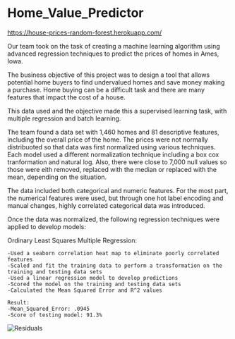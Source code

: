 # Home_Value_Predictor
https://house-prices-random-forest.herokuapp.com/ 

Our team took on the task of creating a machine learning algorithm using advanced regression techniques to predict the prices of homes in Ames, Iowa.

The business objective of this project was to design a tool that allows potential home buyers to find undervalued homes and save money making a purchase. Home buying can be a difficult task and there are many features that impact the cost of a house.

This data used and the objective made this a supervised learning task, with multiple regression and batch learning.

The team found a data set with 1,460 homes and 81 descriptive features, including the overall price of the home. The prices were not normally distribuoted so that data was first normalized using various techniques. Each model used a different normalization technique including a box cox tranformation and natural log. Also, there were close to 7,000 null values so those were eith removed, replaced with the median or replaced with the mean, depending on the situation.

The data included both categorical and numeric features. For the most part, the numerical features were used, but through one hot label encoding and manual changes, highly correlated categorical data was introduced.

Once the data was normalized, the following regression techniques were applied to develop models:

Ordinary Least Squares Multiple Regression:

    -Used a seaborn correlation heat map to eliminate poorly correlated features
    -Scaled and fit the training data to perform a transformation on the training and testing data sets
    -Used a linear regression model to develop predictions
    -Scored the model on the training and testing data sets
    -Calculated the Mean Squared Error and R^2 values

    Result:
    -Mean_Squared_Error: .0945
    -Score of testing model: 91.3%

![Residuals](https://pshappycle.github.com/House_Prices_Advanced_Regression_Techniques/static/images/ols_regression.svg)
